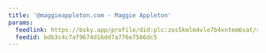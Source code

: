 ```yaml
---
title: '@maggieappleton.com - Maggie Appleton'
params:
  feedlink: https://bsky.app/profile/did:plc:zos5kmlm4vle7b4xntem6sat/rss
  feedid: bdb3c4c7af9674d16dd7a776e7566dc5
---
```

